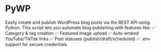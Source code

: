 # PyWP
Easily create and publish WordPress blog posts via the REST API using Python.  This script lets you automate blog publishing with features like:  ✅ Category &amp; tag creation ✅ Featured image upload ✅ Auto-embed YouTube/TikTok links ✅ Post statuses (publish/draft/scheduled) ✅ .env support for secure credentials
